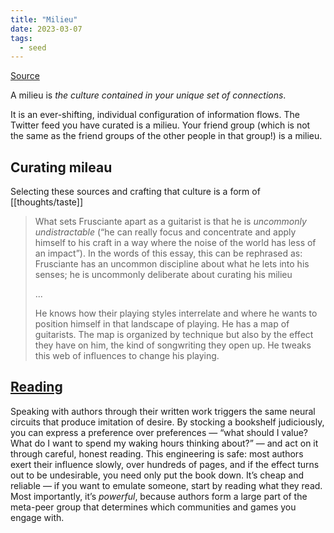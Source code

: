 ```yaml
---
title: "Milieu"
date: 2023-03-07
tags:
  - seed
---
```


[Source](https://escapingflatland.substack.com/p/first-we-shape-our-social-graph-then?s=r&curius=1528,9,1417)

A milieu is *the culture contained in your unique set of connections*.

It is an ever-shifting, individual configuration of information flows. The Twitter feed you have curated is a milieu. Your friend group (which is not the same as the friend groups of the other people in that group!) is a milieu.

## Curating mileau

Selecting these sources and crafting that culture is a form of [[thoughts/taste]]

> What sets Frusciante apart as a guitarist is that he is *uncommonly undistractable* (“he can really focus and concentrate and apply himself to his craft in a way where the noise of the world has less of an impact”). In the words of this essay, this can be rephrased as: Frusciante has an uncommon discipline about what he lets into his senses; he is uncommonly deliberate about curating his milieu
>
> ...
>
> He knows how their playing styles interrelate and where he wants to position himself in that landscape of playing. He has a map of guitarists. The map is organized by technique but also by the effect they have on him, the kind of songwriting they open up. He tweaks this web of influences to change his playing.

## [Reading](thoughts/reading.md)

Speaking with authors through their written work triggers the same neural circuits that produce imitation of desire. By stocking a bookshelf judiciously, you can express a preference over preferences — “what should I value? What do I want to spend my waking hours thinking about?” — and act on it through careful, honest reading. This engineering is safe: most authors exert their influence slowly, over hundreds of pages, and if the effect turns out to be undesirable, you need only put the book down. It’s cheap and reliable — if you want to emulate someone, start by reading what they read. Most importantly, it’s _powerful_, because authors form a large part of the meta-peer group that determines which communities and games you engage with.
